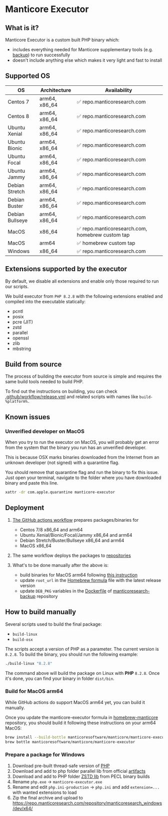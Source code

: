 # Manticore Executor

## What is it?

Manticore Executor is a custom built PHP binary which:

* includes everything needed for Manticore supplementary tools (e.g. [backup](https://github.com/manticoresoftware/manticoresearch-backup)) to run successfully
* doesn't include anything else which makes it very light and fast to install

## Supported OS

| OS | Architecture | Availability |
|-|-|-|
| Centos 7 | arm64, x86_64 | ✅ repo.manticoresearch.com |
| Centos 8 | arm64, x86_64 | ✅ repo.manticoresearch.com|
| Ubuntu Xenial | arm64, x86_64 | ✅ repo.manticoresearch.com|
| Ubuntu Bionic | arm64, x86_64 | ✅ repo.manticoresearch.com|
| Ubuntu Focal | arm64, x86_64 | ✅ repo.manticoresearch.com|
| Ubuntu Jammy | arm64, x86_64 | ✅ repo.manticoresearch.com|
| Debian Stretch | arm64, x86_64 | ✅ repo.manticoresearch.com|
| Debian Buster | arm64, x86_64 | ✅ repo.manticoresearch.com|
| Debian Bullseye | arm64, x86_64 | ✅ repo.manticoresearch.com|
| MacOS | x86_64 | ✅ repo.manticoresearch.com, homebrew custom tap|
| MacOS | arm64 | ✅ homebrew custom tap|
| Windows | x86_64 | ✅ repo.manticoresearch.com |

## Extensions supported by the executor

By default, we disable all extensions and enable only those required to run our scripts.

We build executor from `PHP 8.2.8` with the following extensions enabled and compiled into the executable statically:

* pcntl
* posix
* pcre (JIT)
* zstd
* parallel
* openssl
* zlib
* mbstring

## Build from source

The process of building the executor from source is simple and requires the same build tools needed to build PHP.

To find out the instructions on building, you can check [.github/workflow/release.yml](.github/workflows/release.yml) and related scripts with names like `build-%platform%.`

## Known issues

### Unverified developer on MacOS

When you try to run the executor on MacOS, you will probably get an error from the system that the binary you run has an unverified developer.

This is because OSX marks binaries downloaded from the Internet from an unknown developer (not signed) with a quarantine flag.

You should remove that quarantine flag and run the binary to fix this issue. Just open your terminal, navigate to the folder where you have downloaded binary and paste this line.

```sh
xattr -dr com.apple.quarantine manticore-executor
```

## Deployment

1. [The GitHub actions workflow](.github/workflows/release.yml) prepares packages/binaries for

   * Centos 7/8 x86_64 and arm64
   * Ubuntu Xenial/Bionic/Focal/Jammy x86_64 and arm64
   * Debian Stretch/Buster/Bullseye x86_64 and arm64
   * MacOS x86_64

2. The same workflow deploys the packages to [repositories](https://repo.manticoresearch.com)

3. What's to be done manually after the above is:

   * build binaries for MacOS arm64 following [this instruction](#how-to-build-manually)
   * update `root_url` in the [Homebrew formula](https://github.com/manticoresoftware/homebrew-manticore/blob/main/Formula/manticore-executor.rb) file with the latest release version
   * update `DEB_PKG` variables in the [Dockerfile](https://github.com/manticoresoftware/manticoresearch-backup/blob/main/Dockerfile) of [manticoresearch-backup](https://github.com/manticoresoftware/manticoresearch-backup) repository

## How to build manually

Several scripts used to build the final package:

* `build-linux`
* `build-osx`

The scripts accept a version of PHP as a parameter. The current version is `8.2.8`. To build the binary, you should run the following example:

```bash
./build-linux "8.2.8"
```

The command above will build the package on Linux with **PHP** `8.2.8`. Once it's done, you can find your binary in folder `dist/bin`.

### Build for MacOS arm64

While GitHub actions do support MacOS arm64 yet, you can build it manually.

Once you update the manticore-executor formula in [homebrew-manticore](https://github.com/manticoresoftware/homebrew-manticore) repository, you should build it following these instructions on your arm64 MacOS:

```bash
brew install --build-bottle manticoresoftware/manticore/manticore-executor
brew bottle manticoresoftware/manticore/manticore-executor
```

### Prepare a package for Windows

1. Download pre-built thread-safe version of [PHP](https://windows.php.net/download/)
2. Download and add to php folder parallel lib from official [artifacts](https://github.com/krakjoe/parallel/actions/workflows/windows.yml)
3. Download and add to PHP folder [ZSTD lib](https://pecl.php.net/package/zstd/0.11.0/windows) from PECL binary builds
4. Rename `php.exe` -> `manticore-executor.exe`
5. Rename and edit `php.ini-production` -> `php.ini` and add `extension=...` with wanted extensions to load
6. Zip the final archive and upload to https://repo.manticoresearch.com/repository/manticoresearch_windows/dev/x64/
